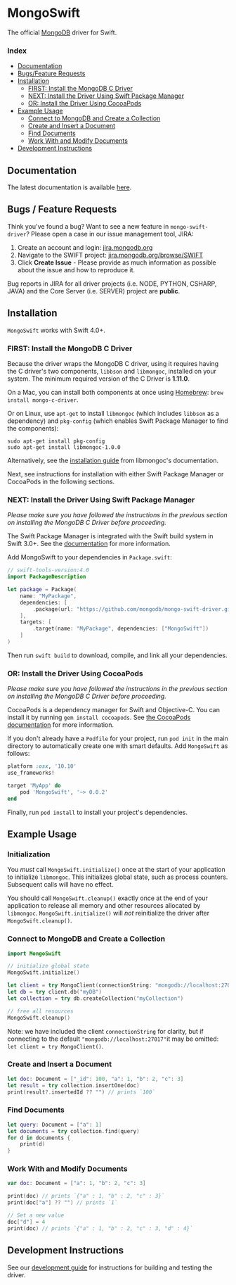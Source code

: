 # MongoSwift
The official [MongoDB](https://www.mongodb.com/) driver for Swift.

### Index
- [Documentation](#documentation)
- [Bugs/Feature Requests](#bugs--feature-requests)
- [Installation](#installation)
    - [FIRST: Install the MongoDB C Driver](#first-install-the-mongodb-c-driver)
    -  [NEXT: Install the Driver Using Swift Package Manager](#next-install-the-driver-using-swift-package-manager)
    - [OR: Install the Driver Using CocoaPods](#or-install-the-driver-using-cocoapods)
- [Example Usage](#example-usage)
    - [Connect to MongoDB and Create a Collection](#connect-to-mongodb-and-create-a-collection)
    - [Create and Insert a Document](#create-and-insert-a-document)
    - [Find Documents](#find-documents)
    - [Work With and Modify Documents](#work-with-and-modify-documents)
- [Development Instructions](#development-instructions)

## Documentation
The latest documentation is available [here](https://mongodb.github.io/mongo-swift-driver/).

## Bugs / Feature Requests

Think you've found a bug? Want to see a new feature in `mongo-swift-driver`? Please open a case in our issue management tool, JIRA:

1. Create an account and login: [jira.mongodb.org](https://jira.mongodb.org)
2. Navigate to the SWIFT project: [jira.mongodb.org/browse/SWIFT](https://jira.mongodb.org/browse/SWIFT)
3. Click **Create Issue** - Please provide as much information as possible about the issue and how to reproduce it.

Bug reports in JIRA for all driver projects (i.e. NODE, PYTHON, CSHARP, JAVA) and the
Core Server (i.e. SERVER) project are **public**.

## Installation
`MongoSwift` works with Swift 4.0+.

### FIRST: Install the MongoDB C Driver
Because the driver wraps the MongoDB C driver, using it requires having the C driver's two components, `libbson` and `libmongoc`, installed on your system. The minimum required version of the C Driver is **1.11.0**.

On a Mac, you can install both components at once using [Homebrew](https://brew.sh/): 
`brew install mongo-c-driver`.

Or on Linux, use `apt-get` to install `libmongoc` (which includes `libbson` as a dependency) and `pkg-config` (which enables Swift Package Manager to find the components):
```
sudo apt-get install pkg-config
sudo apt-get install libmongoc-1.0.0
```

Alternatively, see the [installation guide](http://mongoc.org/libmongoc/current/installing.html) from libmongoc's documentation.

Next, see instructions for installation with either Swift Package Manager or CocoaPods in the following sections.

### NEXT: Install the Driver Using Swift Package Manager
*Please make sure you have followed the instructions in the previous section on installing the MongoDB C Driver before proceeding.*

The Swift Package Manager is integrated with the Swift build system in Swift 3.0+. See the [documentation](https://swift.org/package-manager/) for more information. 

Add MongoSwift to your dependencies in `Package.swift`:

```swift
// swift-tools-version:4.0
import PackageDescription

let package = Package(
    name: "MyPackage",
    dependencies: [
        .package(url: "https://github.com/mongodb/mongo-swift-driver.git", from: "0.0.3"),
    ],
    targets: [
        .target(name: "MyPackage", dependencies: ["MongoSwift"])
    ]
)
```

Then run `swift build` to download, compile, and link all your dependencies. 

### OR: Install the Driver Using CocoaPods 
*Please make sure you have followed the instructions in the previous section on installing the MongoDB C Driver before proceeding.*

CocoaPods is a dependency manager for Swift and Objective-C. You can install it by running `gem install cocoapods`. See [the CocoaPods documentation](https://cocoapods.org/) for more information.

If you don't already have a `Podfile` for your project, run `pod init` in the main directory to automatically create one with smart defaults. Add `MongoSwift` as follows:

```ruby
platform :osx, '10.10'
use_frameworks!

target 'MyApp' do
    pod 'MongoSwift', '~> 0.0.2'
end
```

Finally, run `pod install` to install your project's dependencies. 

## Example Usage

### Initialization
You *must* call `MongoSwift.initialize()` once at the start of your application to
initialize `libmongoc`. This initializes global state, such as process counters. Subsequent calls will have no effect.

You should call `MongoSwift.cleanup()` exactly once at the end of your application to release all memory and other resources allocated by `libmongoc`. `MongoSwift.initialize()`
will *not* reinitialize the driver after `MongoSwift.cleanup()`.

### Connect to MongoDB and Create a Collection
```swift
import MongoSwift

// initialize global state
MongoSwift.initialize()

let client = try MongoClient(connectionString: "mongodb://localhost:27017")
let db = try client.db("myDB")
let collection = try db.createCollection("myCollection")

// free all resources
MongoSwift.cleanup()
```

Note: we have included the client `connectionString` for clarity, but if connecting to the default `"mongodb://localhost:27017"`it may be omitted: `let client = try MongoClient()`.

### Create and Insert a Document
```swift
let doc: Document = ["_id": 100, "a": 1, "b": 2, "c": 3]
let result = try collection.insertOne(doc)
print(result?.insertedId ?? "") // prints `100`
```

### Find Documents
```swift
let query: Document = ["a": 1]
let documents = try collection.find(query)
for d in documents {
    print(d)
}
```

### Work With and Modify Documents
```swift
var doc: Document = ["a": 1, "b": 2, "c": 3]

print(doc) // prints `{"a" : 1, "b" : 2, "c" : 3}`
print(doc["a"] ?? "") // prints `1`

// Set a new value
doc["d"] = 4
print(doc) // prints `{"a" : 1, "b" : 2, "c" : 3, "d" : 4}`
```
## Development Instructions

See our [development guide](https://mongodb.github.io/mongo-swift-driver/development.html) for instructions for building and testing the driver.

